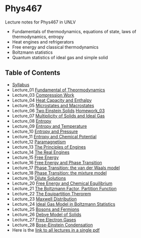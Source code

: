# Phys467
Lecture notes for Phys467 in UNLV

- Fundamentals of thermodynamics, equations of state, laws of thermodynamics, entropy
- Heat engines and refrigerators
- Free energy and classical thermodynamics
- Boltzmann statistics
- Quantum statistics of ideal gas and simple solid

## Table of Contents
- [Syllabus](http://www.physics.unlv.edu/~qzhu/Teaching/ThermalPhysics//syllabus.pdf)
- Lecture_01 [Fundamental of Theormodynamics](http://www.physics.unlv.edu/~qzhu/Teaching/ThermalPhysics/Lec01.pdf)
- Lecture_03 [Compression Work](http://www.physics.unlv.edu/~qzhu/Teaching/ThermalPhysics/Lec03.pdf)
- Lecture_04 [Heat Capacity and Enthalpy](http://www.physics.unlv.edu/~qzhu/Teaching/ThermalPhysics/Lec04.pdf)
- Lecture_05 [Microstates and Macrostates](http://www.physics.unlv.edu/~qzhu/Teaching/ThermalPhysics/Lec05.pdf)
- Lecture_06 [Two Einstein Solids](http://www.physics.unlv.edu/~qzhu/Teaching/ThermalPhysics/Lec06.pdf)   [Homework_03](http://www.physics.unlv.edu/~qzhu/Teaching/ThermalPhysics/hw3.pdf)
- Lecture_07 [Multiplicity of Solids and Ideal Gas](http://www.physics.unlv.edu/~qzhu/Teaching/ThermalPhysics/Lec07.pdf)
- Lecture_08 [Entropy](http://www.physics.unlv.edu/~qzhu/Teaching/ThermalPhysics/Lec08.pdf)
- Lecture_09 [Entropy and Temperature](http://www.physics.unlv.edu/~qzhu/Teaching/ThermalPhysics/Lec09.pdf)
- Lecture_10 [Entropy and Pressure](http://www.physics.unlv.edu/~qzhu/Teaching/ThermalPhysics/Lec10.pdf)
- Lecture_11 [Entropy and Chemical Potential](http://www.physics.unlv.edu/~qzhu/Teaching/ThermalPhysics/Lec11.pdf)
- Lecture_12 [Paramagnetism](http://www.physics.unlv.edu/~qzhu/Teaching/ThermalPhysics/Lec12.pdf)
- Lecture_13 [The Principles of Engines](http://www.physics.unlv.edu/~qzhu/Teaching/ThermalPhysics/Lec13.pdf)
- Lecture_14 [The Real Engines](http://www.physics.unlv.edu/~qzhu/Teaching/ThermalPhysics/Lec14.pdf)
- Lecture_15 [Free Energy](http://www.physics.unlv.edu/~qzhu/Teaching/ThermalPhysics/Lec15.pdf)
- Lecture_16 [Free Energy and Phase Transition](http://www.physics.unlv.edu/~qzhu/Teaching/ThermalPhysics/Lec16.pdf)
- Lecture_17 [Phase Transition: the van der Waals model](http://www.physics.unlv.edu/~qzhu/Teaching/ThermalPhysics/Lec17.pdf)
- Lecture_18 [Phase Transition: the mixture model](http://www.physics.unlv.edu/~qzhu/Teaching/ThermalPhysics/Lec18.pdf)
- Lecture_19 [Dilute Solutions](http://www.physics.unlv.edu/~qzhu/Teaching/ThermalPhysics/Lec19.pdf)
- Lecture_20 [Free Energy and Chemical Equilibrium](http://www.physics.unlv.edu/~qzhu/Teaching/ThermalPhysics/Lec20.pdf)
- Lecture_21 [The Boltzmann Factor, Partition Function](http://www.physics.unlv.edu/~qzhu/Teaching/ThermalPhysics/Lec21.pdf)
- Lecture_22 [The Equipartition Therorem](http://www.physics.unlv.edu/~qzhu/Teaching/ThermalPhysics/Lec22.pdf)
- Lecture_23 [Maxwell Distribution](http://www.physics.unlv.edu/~qzhu/Teaching/ThermalPhysics/Lec23.pdf)
- Lecture_24 [Ideal Gas Model in Boltzmann Statistics](http://www.physics.unlv.edu/~qzhu/Teaching/ThermalPhysics/Lec24.pdf)
- Lecture_25 [Bosons and Fermions](http://www.physics.unlv.edu/~qzhu/Teaching/ThermalPhysics/Lec25.pdf)
- Lecture_26 [Debye Model of Solids](http://www.physics.unlv.edu/~qzhu/Teaching/ThermalPhysics/Lec26.pdf)
- Lecture_27 [Free Electron Gases](http://www.physics.unlv.edu/~qzhu/Teaching/ThermalPhysics/Lec27.pdf)
- Lecture_28 [Bose-Einstein Condensation](http://www.physics.unlv.edu/~qzhu/Teaching/ThermalPhysics/Lec28.pdf)
- Here is the [link to all lectures in a single pdf](http://www.physics.unlv.edu/~qzhu/Teaching/ThermalPhysics/Phys467.pdf)
